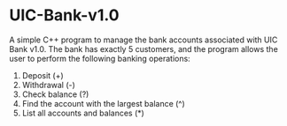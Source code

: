 # UIC-Bank-v1.0
A simple C++ program to manage
the bank accounts associated with UIC Bank v1.0.
The bank has exactly
5 customers, and the program allows the user to perform the following
banking operations:
1. Deposit (+)
2. Withdrawal (-)
3. Check balance (?)
4. Find the account with the largest balance (^)
5. List all accounts and balances (*)
